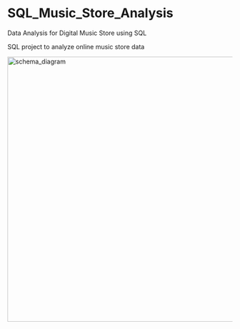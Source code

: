 # SQL_Music_Store_Analysis
Data Analysis for Digital Music Store using SQL

SQL project to analyze online music store data

<img width="594" alt="schema_diagram" src="https://github.com/RahulDixit17/SQL_Music_Store_Analysis/assets/130311173/dd511b24-509f-46da-8d20-46b334388c60">
